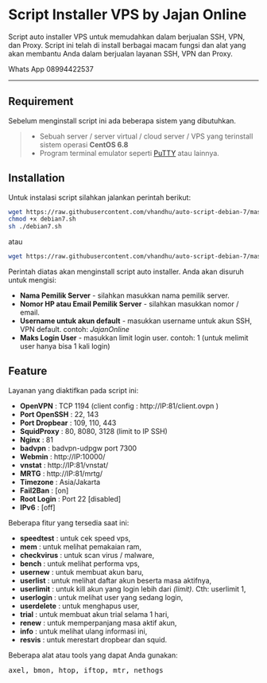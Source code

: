 Script Installer VPS by Jajan Online
===================

Script auto installer VPS untuk memudahkan dalam berjualan SSH, VPN, dan Proxy. Script ini telah di install berbagai macam fungsi dan alat yang akan membantu Anda dalam berjualan layanan SSH, VPN dan Proxy.

Whats App 08994422537

----------

Requirement
-------------

Sebelum menginstall script ini ada beberapa sistem yang dibutuhkan.

> - Sebuah server / server virtual / cloud server / VPS yang terinstall sistem operasi **CentOS 6.8**
> - Program terminal emulator seperti [PuTTY](http://www.putty.org/) atau lainnya.

Installation
-------------
Untuk instalasi script silahkan jalankan perintah berikut:
```sh
wget https://raw.githubusercontent.com/vhandhu/auto-script-debian-7/master/debian7.sh
chmod +x debian7.sh
sh ./debian7.sh
```
atau

```sh
wget https://raw.githubusercontent.com/vhandhu/auto-script-debian-7/master/debian7.sh && chmod +x debian7.sh && ./debian7.sh
```
Perintah diatas akan menginstall script auto installer. Anda akan disuruh untuk mengisi:

 - **Nama Pemilik Server** - silahkan masukkan nama pemilik server.
 - **Nomor HP atau Email Pemilik Server** - silahkan masukkan nomor / email.
 - **Username untuk akun default** - masukkan username untuk akun SSH, VPN default. contoh: *JajanOnline*
 - **Maks Login User** - masukkan limit login user. contoh: 1 (untuk melimit  user hanya bisa 1 kali login)

Feature
-------------

Layanan yang diaktifkan pada script ini:

 - **OpenVPN**       : TCP 1194 (client config : http://IP:81/client.ovpn )
 - **Port OpenSSH**  : 22, 143
 - **Port Dropbear** : 109, 110, 443
 - **SquidProxy**    : 80, 8080, 3128 (limit to IP SSH)
 - **Nginx**         : 81
 - **badvpn**        : badvpn-udpgw port 7300
 - **Webmin**        : http://IP:10000/
 - **vnstat**        : http://IP:81/vnstat/
 - **MRTG**          : http://IP:81/mrtg/
 - **Timezone**      : Asia/Jakarta
 - **Fail2Ban**      : [on]
 - **Root Login**    : Port 22 [disabled]
 - **IPv6**          : [off]

Beberapa fitur yang tersedia saat ini:

 - **speedtest**  : untuk cek speed vps,
 - **mem**        : untuk melihat pemakaian ram,
 - **checkvirus** : untuk scan virus / malware,
 - **bench**      : untuk melihat performa vps,
 - **usernew**    : untuk membuat akun baru,
 - **userlist**   : untuk melihat daftar akun beserta masa aktifnya,
 - **userlimit**  : untuk kill akun yang login lebih dari *(limit)*. Cth: userlimit 1,
 - **userlogin**  : untuk melihat user yang sedang login,
 - **userdelete** : untuk menghapus user,
 - **trial**      : untuk membuat akun trial selama 1 hari,
 - **renew**      : untuk memperpanjang masa aktif akun,
 - **info**       : untuk melihat ulang informasi ini,
 - **resvis**     : untuk merestart dropbear dan squid.

Beberapa alat atau tools yang dapat Anda gunakan:
<pre>axel, bmon, htop, iftop, mtr, nethogs</pre>

